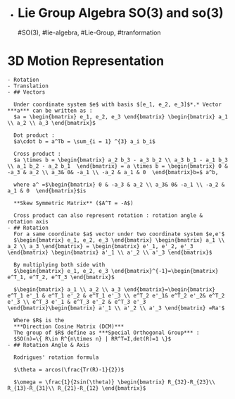 - # Lie Group Algebra SO(3) and so(3)
  #SO(3), #lie-algebra, #Lie-Group, #tranformation
# 3D Motion Representation
	- Rotation
	- Translation
	- ## Vectors
	  
	  Under coordinate system $e$ with basis $[e_1, e_2, e_3]$*.* Vector ***a*** can be written as :  
	  $a = \begin{bmatrix} e_1, e_2, e_3 \end{bmatrix} \begin{bmatrix} a_1 \\ a_2 \\ a_3 \end{bmatrix}$
	  
	  Dot product :  
	  $a\cdot b = a^Tb = \sum_{i = 1} ^{3} a_i b_i$
	  
	  Cross product :  
	  $a \times b = \begin{bmatrix} a_2 b_3 - a_3 b_2 \\ a_3 b_1 - a_1 b_3 \\ a_1 b_2 - a_2 b_1  \end{bmatrix} = a \times b = \begin{bmatrix} 0 & -a_3 & a_2 \\ a_3& 0& -a_1 \\ -a_2 & a_1 & 0  \end{bmatrix}b=$ a^b,  
	   
	  where a^ =$\begin{bmatrix} 0 & -a_3 & a_2 \\ a_3& 0& -a_1 \\ -a_2 & a_1 & 0  \end{bmatrix}$is   
	  
	  **Skew Symmetric Matrix** ($A^T = -A$)
	  
	  Cross product can also represent rotation : rotation angle & rotation axis
	- ## Rotation
	  For a same coordinate $a$ vector under two coordinate system $e,e'$   
	  $\begin{bmatrix} e_1, e_2, e_3 \end{bmatrix} \begin{bmatrix} a_1 \\ a_2 \\ a_3 \end{bmatrix} = \begin{bmatrix} e'_1, e'_2, e'_3 \end{bmatrix} \begin{bmatrix} a'_1 \\ a'_2 \\ a'_3 \end{bmatrix}$ 
	  
	  By multiplying both side with   
	  $\begin{bmatrix} e_1, e_2, e_3 \end{bmatrix}^{-1}=\begin{bmatrix} e^T_1, e^T_2, e^T_3 \end{bmatrix}$
	  
	  $\begin{bmatrix} a_1 \\ a_2 \\ a_3 \end{bmatrix}=\begin{bmatrix} e^T_1 e'_1 & e^T_1 e'_2 & e^T_1 e'_3 \\ e^T_2 e'_1& e^T_2 e'_2& e^T_2 e'_3 \\ e^T_3 e'_1 & e^T_3 e'_2 & e^T_3 e'_3  \end{bmatrix}\begin{bmatrix} a'_1 \\ a'_2 \\ a'_3 \end{bmatrix} =Ra'$
	  
	  Where $R$ is the  
	  ***Direction Cosine Matrix (DCM)***  
	  The group of $R$ define as ***Special Orthogonal Group*** :  
	  $SO(n)=\{ R\in R^{n\times n} | RR^T=I,det(R)=1 \}$
	- ## Rotation Angle & Axis
	  
	  Rodrigues' rotation formula
	  
	  $\theta = arcos(\frac{Tr(R)-1}{2})$
	  
	  $\omega = \frac{1}{2sin(\theta)} \begin{bmatrix} R_{32}-R_{23}\\ R_{13}-R_{31}\\ R_{21}-R_{12} \end{bmatrix}$